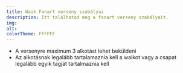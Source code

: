 ```yaml
---
title: Waik Fanart verseny szabályai
description: Itt találhatod meg a fanart verseny szabályait.
img: 
alt: 
colorTheme: FFFFFF
---
```

- A versenyre maximum 3 alkotást lehet beküldeni
- Az alkotásnak legalább tartalamaznia kell a waikot vagy a csapat legalább egyik tagját tartalmaznia kell
